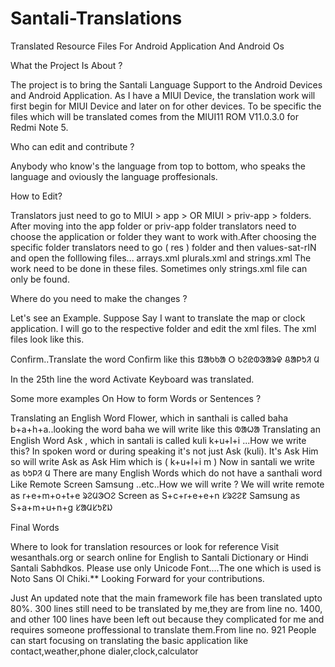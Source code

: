 # Santali-Translations
Translated Resource Files For Android Application And Android Os

What the Project Is About ?

The project is to bring the Santali Language Support to the Android Devices and Android Application.
As I have a MIUI Device, the translation work will first begin for MIUI Device and later on for other devices. 
To be specific the files which will be translated comes from the MIUI11 ROM V11.0.3.0 for Redmi Note 5.

Who can edit and contribute ?

Anybody who know's the language from top to bottom, who speaks the language and oviously the language proffesionals.

How to Edit?

Translators just need to go to MIUI > app >   OR  MIUI > priv-app >  folders. After moving into the app folder or priv-app folder translators need to choose the application or folder they want to work with.After choosing the specific folder translators need to go ( res ) folder and then values-sat-rIN and open the folllowing files... arrays.xml plurals.xml and strings.xml The work need to be done in these files. Sometimes only strings.xml file can only be found.

Where do you need to make the changes ?

Let's see an Example. Suppose Say I want to translate the map or clock application. I will go to the respective folder and edit the xml files.
The xml files look like this.
<?xml version="1.0" encoding="utf-8"?>
<resources>
<string name="AAA_CONFIRMATION_CONFIRM">Confirm..Translate the word Confirm like this ᱯᱟᱠᱠᱟ ᱛ </string>
<string name="ACCESSIBILITY_ACTIVATE_KEYBOARD_BUTTON">ᱠᱮᱭᱵᱳᱟᱨᱫ ᱪᱟᱞᱩᱤ ᱢ</string>
</resources>

In the 25th line the word Activate Keyboard was translated.

Some more examples On How to form Words or Sentences ?

Translating an English Word Flower, which in santhali is called baha b+a+h+a..looking the word baha we will write like this ᱵᱟᱦᱟ
Translating an English Word Ask   , which in santali is called kuli k+u+l+i ...How we write this? In spoken word or during speaking it's not just Ask (kuli). It's Ask Him so will write Ask as Ask Him which is ( k+u+l+i m ) Now in santali we write as ᱠᱩᱞᱤ ᱢ
There are many English Words which do not have a santhali word Like Remote Screen Samsung ..etc..How we will write ? We will write remote as 
r+e+m+o+t+e ᱨᱮᱢᱳᱛᱮ     Screen as S+c+r+e+e+n ᱥᱨᱮᱮᱱ Samsung as S+a+m+u+n+g ᱥᱟᱢᱥᱩᱱᱡ


Final Words

Where to look for translation resources or look for reference
Visit wesanthals.org or search online for English to Santali Dictionary or Hindi Santali Sabhdkos.
Please use only Unicode Font....The one which is used is Noto Sans Ol Chiki.** 
Looking Forward for your contributions.

Just An updated note that the main framework file has been translated upto 80%. 300 lines still need to be translated by me,they are from line no. 1400, and other 100 lines have been left out because they complicated for me and requires someone proffessional to translate them.From line no. 921
People can start focusing on translating the basic application like contact,weather,phone dialer,clock,calculator
